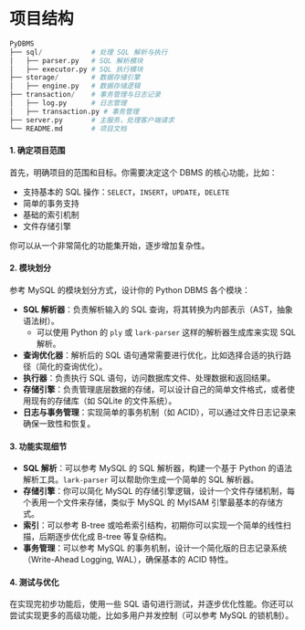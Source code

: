 # **项目结构**

```python
PyDBMS
├── sql/            # 处理 SQL 解析与执行
│   ├── parser.py   # SQL 解析模块
│   ├── executor.py # SQL 执行模块
├── storage/        # 数据存储引擎
│   ├── engine.py   # 数据存储逻辑
├── transaction/    # 事务管理与日志记录
│   ├── log.py      # 日志管理
│   ├── transaction.py # 事务管理
├── server.py       # 主服务，处理客户端请求
└── README.md       # 项目文档
```

#### 1. **确定项目范围**

首先，明确项目的范围和目标。你需要决定这个 DBMS 的核心功能，比如：

- 支持基本的 SQL 操作：`SELECT`，`INSERT`，`UPDATE`，`DELETE`
- 简单的事务支持
- 基础的索引机制
- 文件存储引擎

你可以从一个非常简化的功能集开始，逐步增加复杂性。

#### 2. **模块划分**

参考 MySQL 的模块划分方式，设计你的 Python DBMS 各个模块：

- **SQL 解析器**：负责解析输入的 SQL 查询，将其转换为内部表示（AST，抽象语法树）。
  - 可以使用 Python 的 `ply` 或 `lark-parser` 这样的解析器生成库来实现 SQL 解析。
- **查询优化器**：解析后的 SQL 语句通常需要进行优化，比如选择合适的执行路径（简化的查询优化）。
- **执行器**：负责执行 SQL 语句，访问数据库文件、处理数据和返回结果。
- **存储引擎**：负责管理底层数据的存储，可以设计自己的简单文件格式，或者使用现有的存储库（如 SQLite 的文件系统）。
- **日志与事务管理**：实现简单的事务机制（如 ACID），可以通过文件日志记录来确保一致性和恢复。

#### 3. **功能实现细节**

- **SQL 解析**：可以参考 MySQL 的 SQL 解析器，构建一个基于 Python 的语法解析工具。`lark-parser` 可以帮助你生成一个简单的 SQL 解析器。
- **存储引擎**：你可以简化 MySQL 的存储引擎逻辑，设计一个文件存储机制，每个表用一个文件来存储，类似于 MySQL 的 MyISAM 引擎最基本的存储方式。
- **索引**：可以参考 B-tree 或哈希索引结构，初期你可以实现一个简单的线性扫描，后期逐步优化成 B-tree 等复杂结构。
- **事务管理**：可以参考 MySQL 的事务机制，设计一个简化版的日志记录系统（Write-Ahead Logging, WAL），确保基本的 ACID 特性。

#### 4. **测试与优化**

在实现完初步功能后，使用一些 SQL 语句进行测试，并逐步优化性能。你还可以尝试实现更多的高级功能，比如多用户并发控制（可以参考 MySQL 的锁机制）。